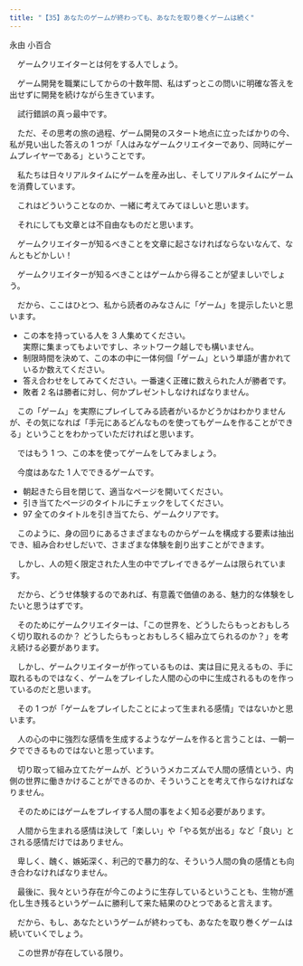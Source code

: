 ```yaml
---
title: "【35】あなたのゲームが終わっても、あなたを取り巻くゲームは続く"
---
```



永由 小百合


　ゲームクリエイターとは何をする人でしょう。

　ゲーム開発を職業にしてからの十数年間、私はずっとこの問いに明確な答えを出せずに開発を続けながら生きています。

　試行錯誤の真っ最中です。

　ただ、その思考の旅の過程、ゲーム開発のスタート地点に立ったばかりの今、私が見い出した答えの 1 つが「人はみなゲームクリエイターであり、同時にゲームプレイヤーである」ということです。

　私たちは日々リアルタイムにゲームを産み出し、そしてリアルタイムにゲームを消費しています。

　これはどういうことなのか、一緒に考えてみてほしいと思います。

　それにしても文章とは不自由なものだと思います。

　ゲームクリエイターが知るべきことを文章に起さなければならないなんて、なんともどかしい！

　ゲームクリエイターが知るべきことはゲームから得ることが望ましいでしょう。

　だから、ここはひとつ、私から読者のみなさんに「ゲーム」を提示したいと思います。

  - この本を持っている人を 3 人集めてください。  
    実際に集まってもよいですし、ネットワーク越しでも構いません。
  - 制限時間を決めて、この本の中に一体何個「ゲーム」という単語が書かれているか数えてください。
  - 答え合わせをしてみてください。一番速く正確に数えられた人が勝者です。
  - 敗者 2 名は勝者に対し、何かプレゼントしなければなりません。

　この「ゲーム」を実際にプレイしてみる読者がいるかどうかはわかりませんが、その気になれば「手元にあるどんなものを使ってもゲームを作ることができる」ということをわかっていただければと思います。

　ではもう 1 つ、この本を使ってゲームをしてみましょう。

　今度はあなた 1 人でできるゲームです。

  - 朝起きたら目を閉じて、適当なページを開いてください。
  - 引き当てたページのタイトルにチェックをしてください。
  - 97 全てのタイトルを引き当てたら、ゲームクリアです。

　このように、身の回りにあるさまざまなものからゲームを構成する要素は抽出でき、組み合わせしだいで、さまざまな体験を創り出すことができます。

　しかし、人の短く限定された人生の中でプレイできるゲームは限られています。

　だから、どうせ体験するのであれば、有意義で価値のある、魅力的な体験をしたいと思うはずです。

　そのためにゲームクリエイターは、「この世界を、どうしたらもっとおもしろく切り取れるのか？ どうしたらもっとおもしろく組み立てられるのか？」を考え続ける必要があります。

　しかし、ゲームクリエイターが作っているものは、実は目に見えるもの、手に取れるものではなく、ゲームをプレイした人間の心の中に生成されるものを作っているのだと思います。

　その 1 つが「ゲームをプレイしたことによって生まれる感情」ではないかと思います。

　人の心の中に強烈な感情を生成するようなゲームを作ると言うことは、一朝一夕でできるものではないと思っています。

　切り取って組み立てたゲームが、どういうメカニズムで人間の感情という、内側の世界に働きかけることができるのか、そういうことを考えて作らなければなりません。

　そのためにはゲームをプレイする人間の事をよく知る必要があります。

　人間から生まれる感情は決して「楽しい」や「やる気が出る」など「良い」とされる感情だけではありません。

　卑しく、醜く、嫉妬深く、利己的で暴力的な、そういう人間の負の感情とも向き合わなければなりません。

　最後に、我々という存在が今このように生存しているということも、生物が進化し生き残るというゲームに勝利して来た結果のひとつであると言えます。

　だから、もし、あなたというゲームが終わっても、あなたを取り巻くゲームは続いていくでしょう。

　この世界が存在している限り。
